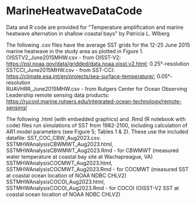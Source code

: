 # MarineHeatwaveDataCode

Data and R code are provided for "Temperature amplification and marine heatwave alternation in shallow coastal bays" by Patricia L. WIberg

The following .csv files have the average SST grids for the 12-25 June 2015 marine heatwave in the study area as plotted in Figure 1.
<br>  OISSTV2_June2015MHW.csv - from OISST-V2: https://psl.noaa.gov/data/gridded/data.noaa.oisst.v2.html; 0.25°-resolution
<br>  SSTCCI_June2015MHW.csv - from SST-CCI: https://climate.esa.int/en/projects/sea-surface-temperature/; 0.05°-resolution
<br>  RUAVHRR_June2015MHW.csv - from Rutgers Center for Ocean Observing Leadership remote sensing data products: https://rucool.marine.rutgers.edu/integrated-ocean-technology/remote-sensing/
  

The following .html (with embedded graphics) and .Rmd (R notebook with code) files run simulations of SST from 1982-2100, including calculation of AR1 model parameters (see Figure 5; Tables 1 & 2). These use the included datafile: SST_COC_CBW_Aug2023.csv.
<br>  SSTMHWAnalysisCBWMWT_Aug2023.html, SSTMHWAnalysisCBWMWT_Aug2023.Rmd - for CBWMWT (measured water temperature at coastal bay site at Wachapreague, VA)
<br>  SSTMHWAnalysisCOCMWT_Aug2023.html, SSTMHWAnalysisCOCMWT_Aug2023.Rmd - for COCMWT (measured SST at coastal ocean location of NOAA NDBC CHLV2)
<br>  SSTMHWAnalysisCOCOI_Aug2023.html, SSTMHWAnalysisCOCOI_Aug2023.Rmd - for COCOI (OISST-V2 SST at coastal ocean location of NOAA NDBC CHLV2)
